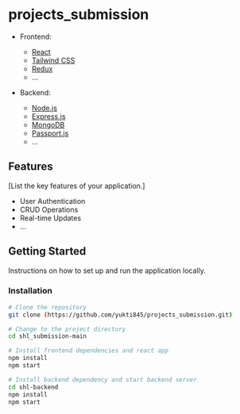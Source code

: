 # projects_submission

- Frontend:
  - [React](https://reactjs.org/)
  - [Tailwind CSS](https://tailwindcss.com/)
  - [Redux](https://redux.js.org/)
  - ...

- Backend:
  - [Node.js](https://nodejs.org/)
  - [Express.js](https://expressjs.com/)
  - [MongoDB](https://www.mongodb.com/)
  - [Passport.js](http://www.passportjs.org/)
  - ...

## Features

[List the key features of your application.]

- User Authentication
- CRUD Operations
- Real-time Updates
- ...

## Getting Started

Instructions on how to set up and run the application locally.

### Installation

```bash
# Clone the repository
git clone (https://github.com/yukti845/projects_submission.git)

# Change to the project directory
cd shl_submission-main

# Install frontend dependencies and react app
npm install
npm start

# Install backend dependency and start backend server
cd shl-backend
npm install
npm start
